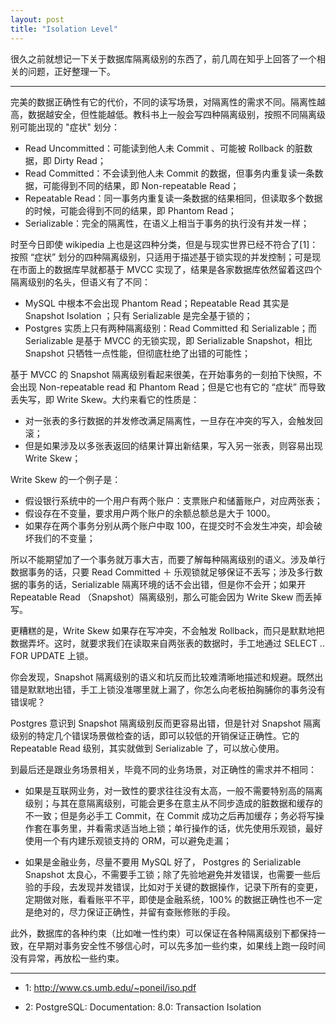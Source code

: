 ```yaml
---
layout: post
title: "Isolation Level"
---
```


很久之前就想记一下关于数据库隔离级别的东西了，前几周在知乎上回答了一个相关的问题，正好整理一下。

--------

完美的数据正确性有它的代价，不同的读写场景，对隔离性的需求不同。隔离性越高，数据越安全，但性能越低。教科书上一般会写四种隔离级别，按照不同隔离级别可能出现的 "症状" 划分：

- Read Uncommitted：可能读到他人未 Commit 、可能被 Rollback 的脏数据，即 Dirty Read；
- Read Committed：不会读到他人未 Commit 的数据，但事务内重复读一条数据，可能得到不同的结果，即 Non-repeatable Read；
- Repeatable Read：同一事务内重复读一条数据的结果相同，但读取多个数据的时候，可能会得到不同的结果，即 Phantom Read；
- Serializable：完全的隔离性，在语义上相当于事务的执行没有并发一样；

时至今日即使 wikipedia 上也是这四种分类，但是与现实世界已经不符合了[1]：按照 “症状” 划分的四种隔离级别，只适用于描述基于锁实现的并发控制；可是现在市面上的数据库早就都基于 MVCC 实现了，结果是各家数据库依然留着这四个隔离级别的名头，但语义有了不同：

- MySQL 中根本不会出现 Phantom Read；Repeatable Read 其实是 Snapshot Isolation ；只有 Serializable 是完全基于锁的；
- Postgres 实质上只有两种隔离级别：Read Committed 和 Serializable；而 Serializable 是基于 MVCC 的无锁实现，即 Serializable Snapshot，相比 Snapshot 只牺牲一点性能，但彻底杜绝了出错的可能性；

基于 MVCC 的 Snapshot 隔离级别看起来很美，在开始事务的一刻拍下快照，不会出现 Non-repeatable read 和 Phantom Read；但是它也有它的 “症状” 而导致丢失写，即 Write Skew。大约来看它的性质是：

- 对一张表的多行数据的并发修改满足隔离性，一旦存在冲突的写入，会触发回滚；
- 但是如果涉及以多张表返回的结果计算出新结果，写入另一张表，则容易出现 Write Skew；

Write Skew 的一个例子是：

- 假设银行系统中的一个用户有两个账户：支票账户和储蓄账户，对应两张表；
- 假设存在不变量，要求用户两个账户的余额总额总是大于 1000。
- 如果存在两个事务分别从两个账户中取 100，在提交时不会发生冲突，却会破坏我们的不变量；

所以不能期望加了一个事务就万事大吉，而要了解每种隔离级别的语义。涉及单行数据事务的话，只要 Read Committed ＋ 乐观锁就足够保证不丢写；涉及多行数据的事务的话，Serializable 隔离环境的话不会出错，但是你不会开；如果开 Repeatable Read （Snapshot）隔离级别，那么可能会因为 Write Skew 而丢掉写。

更糟糕的是，Write Skew 如果存在写冲突，不会触发 Rollback，而只是默默地把数据弄坏。这时，就要求我们在读取来自两张表的数据时，手工地通过 SELECT .. FOR UPDATE 上锁。

你会发现，Snapshot 隔离级别的语义和坑反而比较难清晰地描述和规避。既然出错是默默地出错，手工上锁没准哪里就上漏了，你怎么向老板拍胸脯你的事务没有错误呢？

Postgres 意识到 Snapshot 隔离级别反而更容易出错，但是针对 Snapshot 隔离级别的特定几个错误场景做检查的话，即可以较低的开销保证正确性。它的 Repeatable Read 级别，其实就做到 Serializable 了，可以放心使用。

到最后还是跟业务场景相关，毕竟不同的业务场景，对正确性的需求并不相同：

- 如果是互联网业务，对一致性的要求往往没有太高，一般不需要特别高的隔离级别；与其在意隔离级别，可能会更多在意主从不同步造成的脏数据和缓存的不一致；但是务必手工 Commit，在 Commit 成功之后再加缓存；务必将写操作套在事务里，并看需求适当地上锁；单行操作的话，优先使用乐观锁，最好使用一个有内建乐观锁支持的 ORM，可以避免走漏；

- 如果是金融业务，尽量不要用 MySQL 好了， Postgres 的 Serializable Snapshot 太良心，不需要手工锁；除了先验地避免并发错误，也需要一些后验的手段，去发现并发错误，比如对于关键的数据操作，记录下所有的变更，定期做对账，看看账平不平，即使是金融系统，100% 的数据正确性也不一定是绝对的，尽力保证正确性，并留有查账修账的手段。

此外，数据库的各种约束（比如唯一性约束）可以保证在各种隔离级别下都保持一致，在早期对事务安全性不够信心时，可以先多加一些约束，如果线上跑一段时间没有异常，再放松一些约束。

-----

- 1: http://www.cs.umb.edu/~poneil/iso.pdf

- 2: PostgreSQL: Documentation: 8.0: Transaction Isolation
